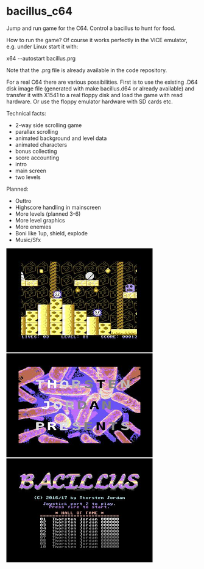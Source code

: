 # bacillus_c64
Jump and run game for the C64.
Control a bacillus to hunt for food.

How to run the game?
Of course it works perfectly in the VICE emulator, e.g. under Linux start it
with:

x64 --autostart bacillus.prg

Note that the .prg file is already available in the code repository.

For a real C64 there are various possibilities. First is to use the existing
.D64 disk image file (generated with  make bacillus.d64  or already
available) and transfer it with X1541 to a real floppy disk and load
the game with read hardware. Or use the floppy emulator hardware with SD
cards etc.

Technical facts:
* 2-way side scrolling game
* parallax scrolling
* animated background and level data
* animated characters
* bonus collecting
* score accounting
* intro
* main screen
* two levels

Planned:
* Outtro
* Highscore handling in mainscreen
* More levels (planned 3-6)
* More level graphics
* More enemies
* Boni like 1up, shield, explode
* Music/Sfx

![ScreenShot](screenshots/level1.jpg)
![ScreenShot](screenshots/intro.jpg)
![ScreenShot](screenshots/mainmenu.jpg)
